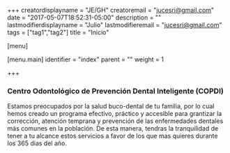 +++
creatordisplayname = "JE/GH"
creatoremail = "jucesri@gmail.com"
date = "2017-05-07T18:52:31-05:00"
description = ""
lastmodifierdisplayname = "Julio"
lastmodifieremail = "jucesri@gmail.com"
tags = ["tag1","tag2"]
title = "Inicio"

[menu]

  [menu.main]
    identifier = "index"
    parent = ""
    weight = 1

+++

### Centro Odontológico de Prevención Dental Inteligente (COPDI)

Estamos preocupados por la salud buco-dental de tu familia, por lo cual hemos creado un programa efectivo, práctico y accesible para grantizar la corrección, atención temprana y prevención de las enfermedades dentales más comunes en la población. De esta manera, tendras la tranquilidad de tener a tu alcance estos servicios a favor de los que mas quieres durante los 365 dias del año.

